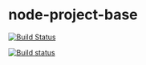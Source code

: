 # node-project-base

[![Build Status](https://travis-ci.org/mattrlong/node-tutorial-puralsight.svg?branch=master)](https://travis-ci.org/mattrlong/node-project-base)

[![Build status](https://ci.appveyor.com/api/projects/status/dl4kqo2a91fevlym/branch/master?svg=true)](https://ci.appveyor.com/project/mattrlong/node-project-base/branch/master)
